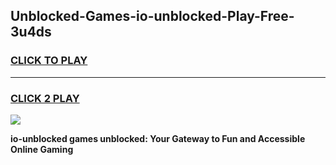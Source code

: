 
## Unblocked-Games-io-unblocked-Play-Free-3u4ds
<h3>
<a href="https://premium76.site?title=io-unblocked&ref=23A">CLICK TO PLAY</a></h3>
<hr>

<h3>
<a href="https://premium76.site?title=io-unblocked&ref=23A">CLICK 2 PLAY</a>
  
</h3>

<a href="https://premium76.site?title=io-unblocked&ref=23A"><img src="https://clearcache.store/games.png"></a>


**io-unblocked games unblocked: Your Gateway to Fun and Accessible Online Gaming**
